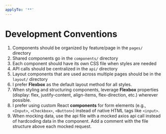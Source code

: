 ```yaml
---
applyTo: '**'
---
```


# Development Conventions

1. Components should be organized by feature/page in the `pages/` directory
2. Shared components go in the `components/` directory
3. Each component should have its own CSS file when styles are needed
4. API calls should be centralized in the `api/` directory
5. Layout components that are used across multiple pages should be in the `layout/` directory
6. I prefer **Flexbox** as the default layout method for all styles.
7. When styling and structuring components, leverage **Flexbox** properties (display: flex, justify-content, align-items, flex-direction, etc.) wherever possible.
8. I prefer using custom React **components** for form elements (e.g., `<Input>`, `<Checkbox>`, `<Button>`) instead of native HTML tags like `<input>`.
9. When mocking data, use the api file with a mocked axios api call instead of hardcoding data in the component. Add a comment with the file structure above each mocked request.